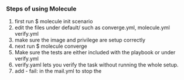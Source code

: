 ### Steps of using Molecule

1. first run $ molecule init scenario 
2. edit the files under default/ such as converge.yml, molecule.yml verify.yml
3. make sure the image and privilege are setup correctly
4. next run $ molecule converge
5. Make sure the tests are either included with the playbook or under verify.yml
6. verify.yaml lets you verify the task without running the whole setup.
7. add - fail: in the mail.yml to stop the 
